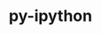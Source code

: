 ---
title: "py-ipython"
layout: cache
categories: [package, develop-2024-10-13]
meta: {"versions": ["7.21.0", "8.11.0", "8.27.0"], "compilers": ["gcc@=11.1.0", "gcc@=11.4.0", "gcc@=9.4.0", "oneapi@=2024.2.1"], "oss": ["ubuntu20.04", "ubuntu22.04"], "platforms": ["linux"], "targets": ["neoverse_v1", "neoverse_v2", "ppc64le", "x86_64_v3"], "stacks": ["data-vis-sdk", "e4s", "e4s-neoverse-v2", "e4s-neoverse_v1", "e4s-oneapi", "e4s-power", "root"], "num_specs": 17, "num_specs_by_stack": {"e4s-power": 3, "root": 17, "data-vis-sdk": 2, "e4s-neoverse_v1": 3, "e4s-neoverse-v2": 2, "e4s": 4, "e4s-oneapi": 3}}
spec_details: [{"hash": "g6ewxh3sgo46relm3b7ybwokhgzcegal", "compiler": "gcc@=9.4.0", "versions": ["8.27.0"], "os": "ubuntu20.04", "platform": "linux", "target": "ppc64le", "variants": ["build_system=python_pip"], "stacks": ["e4s-power", "root"], "size": "-", "tarball": "https://binaries.spack.io/develop-2024-10-13/build_cache/linux-ubuntu20.04-ppc64le/gcc-9.4.0/py-ipython-8.27.0/linux-ubuntu20.04-ppc64le-gcc-9.4.0-py-ipython-8.27.0-g6ewxh3sgo46relm3b7ybwokhgzcegal.spack"}, {"hash": "f6g47afnf5tjurl5kwn75dusp6naoqca", "compiler": "gcc@=9.4.0", "versions": ["8.27.0"], "os": "ubuntu20.04", "platform": "linux", "target": "ppc64le", "variants": ["build_system=python_pip"], "stacks": ["e4s-power", "root"], "size": "-", "tarball": "https://binaries.spack.io/develop-2024-10-13/build_cache/linux-ubuntu20.04-ppc64le/gcc-9.4.0/py-ipython-8.27.0/linux-ubuntu20.04-ppc64le-gcc-9.4.0-py-ipython-8.27.0-f6g47afnf5tjurl5kwn75dusp6naoqca.spack"}, {"hash": "sgfhgd34kw6m4awdypeyolbqkppvavgf", "compiler": "gcc@=9.4.0", "versions": ["8.27.0"], "os": "ubuntu20.04", "platform": "linux", "target": "ppc64le", "variants": ["build_system=python_pip"], "stacks": ["e4s-power", "root"], "size": "-", "tarball": "https://binaries.spack.io/develop-2024-10-13/build_cache/linux-ubuntu20.04-ppc64le/gcc-9.4.0/py-ipython-8.27.0/linux-ubuntu20.04-ppc64le-gcc-9.4.0-py-ipython-8.27.0-sgfhgd34kw6m4awdypeyolbqkppvavgf.spack"}, {"hash": "ibnt4i3ynfue6veevqv3aipmezdhv777", "compiler": "gcc@=11.1.0", "versions": ["8.27.0"], "os": "ubuntu20.04", "platform": "linux", "target": "x86_64_v3", "variants": ["build_system=python_pip"], "stacks": ["root", "data-vis-sdk"], "size": "-", "tarball": "https://binaries.spack.io/develop-2024-10-13/build_cache/linux-ubuntu20.04-x86_64_v3/gcc-11.1.0/py-ipython-8.27.0/linux-ubuntu20.04-x86_64_v3-gcc-11.1.0-py-ipython-8.27.0-ibnt4i3ynfue6veevqv3aipmezdhv777.spack"}, {"hash": "b3dbmphkhkc5immzhiplslqiw5i5gcvn", "compiler": "gcc@=11.1.0", "versions": ["8.11.0"], "os": "ubuntu20.04", "platform": "linux", "target": "x86_64_v3", "variants": ["build_system=python_pip"], "stacks": ["root", "data-vis-sdk"], "size": "-", "tarball": "https://binaries.spack.io/develop-2024-10-13/build_cache/linux-ubuntu20.04-x86_64_v3/gcc-11.1.0/py-ipython-8.11.0/linux-ubuntu20.04-x86_64_v3-gcc-11.1.0-py-ipython-8.11.0-b3dbmphkhkc5immzhiplslqiw5i5gcvn.spack"}, {"hash": "mdk2hkzcai6ye52oxuhydqdsq7ubhdos", "compiler": "gcc@=11.4.0", "versions": ["8.27.0"], "os": "ubuntu22.04", "platform": "linux", "target": "neoverse_v1", "variants": ["build_system=python_pip"], "stacks": ["root", "e4s-neoverse_v1"], "size": "-", "tarball": "https://binaries.spack.io/develop-2024-10-13/build_cache/linux-ubuntu22.04-neoverse_v1/gcc-11.4.0/py-ipython-8.27.0/linux-ubuntu22.04-neoverse_v1-gcc-11.4.0-py-ipython-8.27.0-mdk2hkzcai6ye52oxuhydqdsq7ubhdos.spack"}, {"hash": "6k6hrl2cn2jehucie26teff6od3mzk6n", "compiler": "gcc@=11.4.0", "versions": ["8.27.0"], "os": "ubuntu22.04", "platform": "linux", "target": "neoverse_v1", "variants": ["build_system=python_pip"], "stacks": ["root", "e4s-neoverse_v1"], "size": "-", "tarball": "https://binaries.spack.io/develop-2024-10-13/build_cache/linux-ubuntu22.04-neoverse_v1/gcc-11.4.0/py-ipython-8.27.0/linux-ubuntu22.04-neoverse_v1-gcc-11.4.0-py-ipython-8.27.0-6k6hrl2cn2jehucie26teff6od3mzk6n.spack"}, {"hash": "crqflrcmkhvnzjpwjuyfgkxliddibuoj", "compiler": "gcc@=11.4.0", "versions": ["8.27.0"], "os": "ubuntu22.04", "platform": "linux", "target": "neoverse_v1", "variants": ["build_system=python_pip"], "stacks": ["root", "e4s-neoverse_v1"], "size": "-", "tarball": "https://binaries.spack.io/develop-2024-10-13/build_cache/linux-ubuntu22.04-neoverse_v1/gcc-11.4.0/py-ipython-8.27.0/linux-ubuntu22.04-neoverse_v1-gcc-11.4.0-py-ipython-8.27.0-crqflrcmkhvnzjpwjuyfgkxliddibuoj.spack"}, {"hash": "5bwjr47ved3hapiabe6l7dnkhlpvxmrp", "compiler": "gcc@=11.4.0", "versions": ["8.27.0"], "os": "ubuntu22.04", "platform": "linux", "target": "neoverse_v2", "variants": ["build_system=python_pip"], "stacks": ["root", "e4s-neoverse-v2"], "size": "-", "tarball": "https://binaries.spack.io/develop-2024-10-13/build_cache/linux-ubuntu22.04-neoverse_v2/gcc-11.4.0/py-ipython-8.27.0/linux-ubuntu22.04-neoverse_v2-gcc-11.4.0-py-ipython-8.27.0-5bwjr47ved3hapiabe6l7dnkhlpvxmrp.spack"}, {"hash": "bgwmwgdmfdlvav4cj4gi6bcqpb3iua2a", "compiler": "gcc@=11.4.0", "versions": ["8.27.0"], "os": "ubuntu22.04", "platform": "linux", "target": "neoverse_v2", "variants": ["build_system=python_pip"], "stacks": ["root", "e4s-neoverse-v2"], "size": "-", "tarball": "https://binaries.spack.io/develop-2024-10-13/build_cache/linux-ubuntu22.04-neoverse_v2/gcc-11.4.0/py-ipython-8.27.0/linux-ubuntu22.04-neoverse_v2-gcc-11.4.0-py-ipython-8.27.0-bgwmwgdmfdlvav4cj4gi6bcqpb3iua2a.spack"}, {"hash": "yi4yadbs2fkyqej4c4an7tewht2dfiu5", "compiler": "gcc@=11.4.0", "versions": ["8.27.0"], "os": "ubuntu22.04", "platform": "linux", "target": "x86_64_v3", "variants": ["build_system=python_pip"], "stacks": ["root", "e4s"], "size": "-", "tarball": "https://binaries.spack.io/develop-2024-10-13/build_cache/linux-ubuntu22.04-x86_64_v3/gcc-11.4.0/py-ipython-8.27.0/linux-ubuntu22.04-x86_64_v3-gcc-11.4.0-py-ipython-8.27.0-yi4yadbs2fkyqej4c4an7tewht2dfiu5.spack"}, {"hash": "fz7czv7wxxcvhfqvwhs5nz6cj6be3ali", "compiler": "gcc@=11.4.0", "versions": ["8.27.0"], "os": "ubuntu22.04", "platform": "linux", "target": "x86_64_v3", "variants": ["build_system=python_pip"], "stacks": ["root", "e4s"], "size": "-", "tarball": "https://binaries.spack.io/develop-2024-10-13/build_cache/linux-ubuntu22.04-x86_64_v3/gcc-11.4.0/py-ipython-8.27.0/linux-ubuntu22.04-x86_64_v3-gcc-11.4.0-py-ipython-8.27.0-fz7czv7wxxcvhfqvwhs5nz6cj6be3ali.spack"}, {"hash": "j64gmvffrgblklrdibp6kyzctnqlu7cy", "compiler": "gcc@=11.4.0", "versions": ["8.11.0"], "os": "ubuntu22.04", "platform": "linux", "target": "x86_64_v3", "variants": ["build_system=python_pip"], "stacks": ["root", "e4s"], "size": "-", "tarball": "https://binaries.spack.io/develop-2024-10-13/build_cache/linux-ubuntu22.04-x86_64_v3/gcc-11.4.0/py-ipython-8.11.0/linux-ubuntu22.04-x86_64_v3-gcc-11.4.0-py-ipython-8.11.0-j64gmvffrgblklrdibp6kyzctnqlu7cy.spack"}, {"hash": "sriaymvrhmrw3r7pzrytecppmhdmuvqt", "compiler": "gcc@=11.4.0", "versions": ["8.27.0"], "os": "ubuntu22.04", "platform": "linux", "target": "x86_64_v3", "variants": ["build_system=python_pip"], "stacks": ["root", "e4s"], "size": "-", "tarball": "https://binaries.spack.io/develop-2024-10-13/build_cache/linux-ubuntu22.04-x86_64_v3/gcc-11.4.0/py-ipython-8.27.0/linux-ubuntu22.04-x86_64_v3-gcc-11.4.0-py-ipython-8.27.0-sriaymvrhmrw3r7pzrytecppmhdmuvqt.spack"}, {"hash": "55dirhpv7s52wnfnfp4nw335pzo5bvjm", "compiler": "oneapi@=2024.2.1", "versions": ["8.27.0"], "os": "ubuntu22.04", "platform": "linux", "target": "x86_64_v3", "variants": ["build_system=python_pip"], "stacks": ["root", "e4s-oneapi"], "size": "-", "tarball": "https://binaries.spack.io/develop-2024-10-13/build_cache/linux-ubuntu22.04-x86_64_v3/oneapi-2024.2.1/py-ipython-8.27.0/linux-ubuntu22.04-x86_64_v3-oneapi-2024.2.1-py-ipython-8.27.0-55dirhpv7s52wnfnfp4nw335pzo5bvjm.spack"}, {"hash": "oy44vulnhovcxh6wlhpcqtckcd7pd34g", "compiler": "oneapi@=2024.2.1", "versions": ["7.21.0"], "os": "ubuntu22.04", "platform": "linux", "target": "x86_64_v3", "variants": ["build_system=python_pip"], "stacks": ["root", "e4s-oneapi"], "size": "-", "tarball": "https://binaries.spack.io/develop-2024-10-13/build_cache/linux-ubuntu22.04-x86_64_v3/oneapi-2024.2.1/py-ipython-7.21.0/linux-ubuntu22.04-x86_64_v3-oneapi-2024.2.1-py-ipython-7.21.0-oy44vulnhovcxh6wlhpcqtckcd7pd34g.spack"}, {"hash": "jmjmyqp4swvgwlnl4q6zf4zhgyu3vhu7", "compiler": "oneapi@=2024.2.1", "versions": ["8.27.0"], "os": "ubuntu22.04", "platform": "linux", "target": "x86_64_v3", "variants": ["build_system=python_pip"], "stacks": ["root", "e4s-oneapi"], "size": "-", "tarball": "https://binaries.spack.io/develop-2024-10-13/build_cache/linux-ubuntu22.04-x86_64_v3/oneapi-2024.2.1/py-ipython-8.27.0/linux-ubuntu22.04-x86_64_v3-oneapi-2024.2.1-py-ipython-8.27.0-jmjmyqp4swvgwlnl4q6zf4zhgyu3vhu7.spack"}]
---